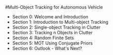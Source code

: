 #Multi-Object Tracking for Autonomous Vehicle

- Section 0: Welcome and Introduction
- Section 1: Introduction to Multi-object Tracking
- Section 2: Single-object Tracking in Clutter
- Section 3: Tracking n Objects in Clutter
- Section 4: Random Finite Sets
- Section 5: MOT Using Conjugate Priors
- Section 6: Outlook - What's Next?
